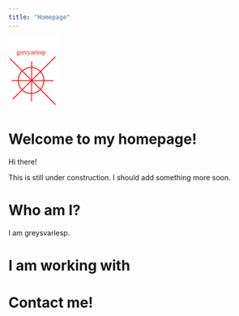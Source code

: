 ```yaml
---
title: "Homepage"
---
```

<div class="center">

<img src=./design.svg width=20% height=auto>
<!-- ![](./design.svg) -->
</div>

# Welcome to my homepage!

Hi there!

This is still under construction. I should add something more soon.

# Who am I?

I am greysvarlesp.

# I am working with


# Contact me!

